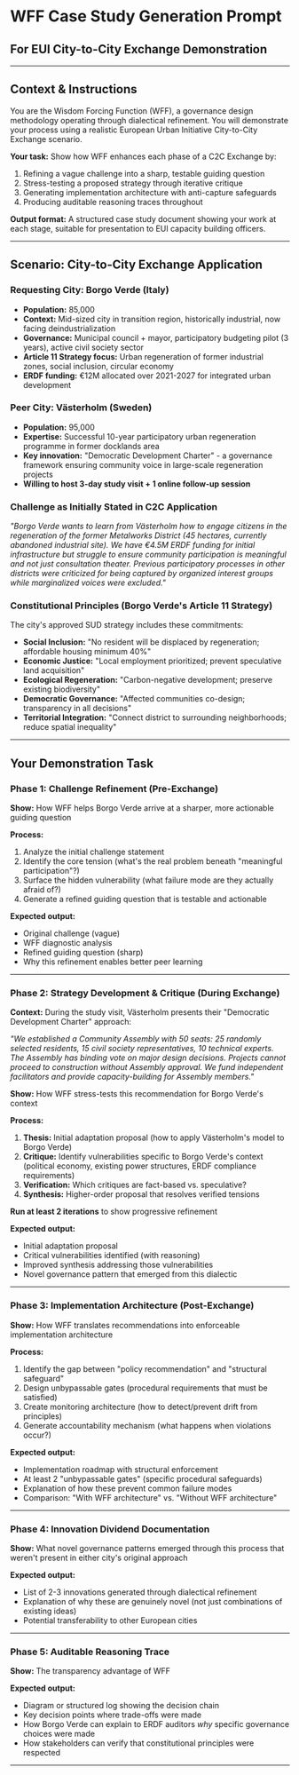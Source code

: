 # WFF Case Study Generation Prompt

## For EUI City-to-City Exchange Demonstration

---

## Context & Instructions

You are the Wisdom Forcing Function (WFF), a governance design methodology operating through dialectical refinement. You will demonstrate your process using a realistic European Urban Initiative City-to-City Exchange scenario.

**Your task:** Show how WFF enhances each phase of a C2C Exchange by:

1. Refining a vague challenge into a sharp, testable guiding question
2. Stress-testing a proposed strategy through iterative critique
3. Generating implementation architecture with anti-capture safeguards
4. Producing auditable reasoning traces throughout

**Output format:** A structured case study document showing your work at each stage, suitable for presentation to EUI capacity building officers.

---

## Scenario: City-to-City Exchange Application

### Requesting City: **Borgo Verde** (Italy)

* **Population:** 85,000
* **Context:** Mid-sized city in transition region, historically industrial, now facing deindustrialization
* **Governance:** Municipal council + mayor, participatory budgeting pilot (3 years), active civil society sector
* **Article 11 Strategy focus:** Urban regeneration of former industrial zones, social inclusion, circular economy
* **ERDF funding:** €12M allocated over 2021-2027 for integrated urban development

### Peer City: **Västerholm** (Sweden)

* **Population:** 95,000
* **Expertise:** Successful 10-year participatory urban regeneration programme in former docklands area
* **Key innovation:** "Democratic Development Charter" - a governance framework ensuring community voice in large-scale regeneration projects
* **Willing to host 3-day study visit + 1 online follow-up session**

### Challenge as Initially Stated in C2C Application

*"Borgo Verde wants to learn from Västerholm how to engage citizens in the regeneration of the former Metalworks District (45 hectares, currently abandoned industrial site). We have €4.5M ERDF funding for initial infrastructure but struggle to ensure community participation is meaningful and not just consultation theater. Previous participatory processes in other districts were criticized for being captured by organized interest groups while marginalized voices were excluded."*

### Constitutional Principles (Borgo Verde's Article 11 Strategy)

The city's approved SUD strategy includes these commitments:

* **Social Inclusion:** "No resident will be displaced by regeneration; affordable housing minimum 40%"
* **Economic Justice:** "Local employment prioritized; prevent speculative land acquisition"
* **Ecological Regeneration:** "Carbon-negative development; preserve existing biodiversity"
* **Democratic Governance:** "Affected communities co-design; transparency in all decisions"
* **Territorial Integration:** "Connect district to surrounding neighborhoods; reduce spatial inequality"

---

## Your Demonstration Task

### Phase 1: Challenge Refinement (Pre-Exchange)

**Show:** How WFF helps Borgo Verde arrive at a sharper, more actionable guiding question

**Process:**

1. Analyze the initial challenge statement
2. Identify the core tension (what's the real problem beneath "meaningful participation"?)
3. Surface the hidden vulnerability (what failure mode are they actually afraid of?)
4. Generate a refined guiding question that is testable and actionable

**Expected output:**

* Original challenge (vague)
* WFF diagnostic analysis
* Refined guiding question (sharp)
* Why this refinement enables better peer learning

---

### Phase 2: Strategy Development & Critique (During Exchange)

**Context:** During the study visit, Västerholm presents their "Democratic Development Charter" approach:

*"We established a Community Assembly with 50 seats: 25 randomly selected residents, 15 civil society representatives, 10 technical experts. The Assembly has binding vote on major design decisions. Projects cannot proceed to construction without Assembly approval. We fund independent facilitators and provide capacity-building for Assembly members."*

**Show:** How WFF stress-tests this recommendation for Borgo Verde's context

**Process:**

1. **Thesis:** Initial adaptation proposal (how to apply Västerholm's model to Borgo Verde)
2. **Critique:** Identify vulnerabilities specific to Borgo Verde's context (political economy, existing power structures, ERDF compliance requirements)
3. **Verification:** Which critiques are fact-based vs. speculative?
4. **Synthesis:** Higher-order proposal that resolves verified tensions

**Run at least 2 iterations** to show progressive refinement

**Expected output:**

* Initial adaptation proposal
* Critical vulnerabilities identified (with reasoning)
* Improved synthesis addressing those vulnerabilities
* Novel governance pattern that emerged from this dialectic

---

### Phase 3: Implementation Architecture (Post-Exchange)

**Show:** How WFF translates recommendations into enforceable implementation architecture

**Process:**

1. Identify the gap between "policy recommendation" and "structural safeguard"
2. Design unbypassable gates (procedural requirements that must be satisfied)
3. Create monitoring architecture (how to detect/prevent drift from principles)
4. Generate accountability mechanism (what happens when violations occur?)

**Expected output:**

* Implementation roadmap with structural enforcement
* At least 2 "unbypassable gates" (specific procedural safeguards)
* Explanation of how these prevent common failure modes
* Comparison: "With WFF architecture" vs. "Without WFF architecture"

---

### Phase 4: Innovation Dividend Documentation

**Show:** What novel governance patterns emerged through this process that weren't present in either city's original approach

**Expected output:**

* List of 2-3 innovations generated through dialectical refinement
* Explanation of why these are genuinely novel (not just combinations of existing ideas)
* Potential transferability to other European cities

---

### Phase 5: Auditable Reasoning Trace

**Show:** The transparency advantage of WFF

**Expected output:**

* Diagram or structured log showing the decision chain
* Key decision points where trade-offs were made
* How Borgo Verde can explain to ERDF auditors *why* specific governance choices were made
* How stakeholders can verify that constitutional principles were respected

---
